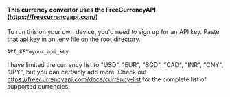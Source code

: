 #### This currency convertor uses the FreeCurrencyAPI (https://freecurrencyapi.com/)

To run this on your own device, you'd need to sign up for an API key.
Paste that api key in an .env file on the root directory.

```cmd
API_KEY=your_api_key
```

I have limited the currency list to "USD", "EUR", "SGD", "CAD", "INR", "CNY", "JPY", but you can certainly add more. Check out https://freecurrencyapi.com/docs/currency-list for the complete list of supported currencies.
